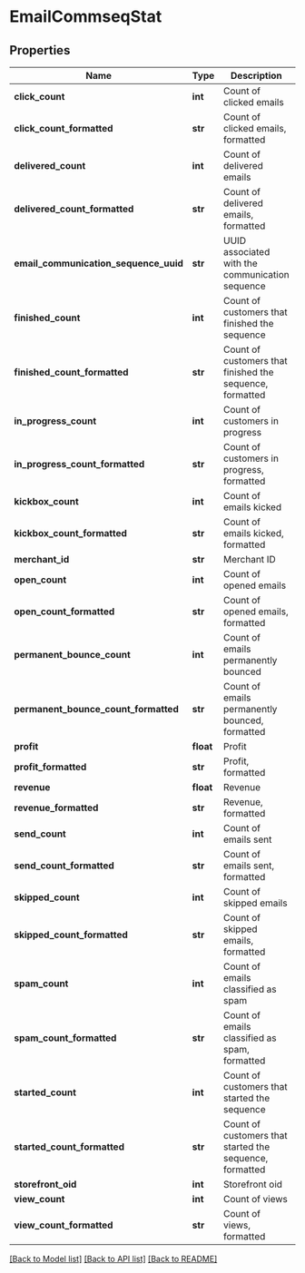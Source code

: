 # EmailCommseqStat

## Properties
Name | Type | Description | Notes
------------ | ------------- | ------------- | -------------
**click_count** | **int** | Count of clicked emails | [optional] 
**click_count_formatted** | **str** | Count of clicked emails, formatted | [optional] 
**delivered_count** | **int** | Count of delivered emails | [optional] 
**delivered_count_formatted** | **str** | Count of delivered emails, formatted | [optional] 
**email_communication_sequence_uuid** | **str** | UUID associated with the communication sequence | [optional] 
**finished_count** | **int** | Count of customers that finished the sequence | [optional] 
**finished_count_formatted** | **str** | Count of customers that finished the sequence, formatted | [optional] 
**in_progress_count** | **int** | Count of customers in progress | [optional] 
**in_progress_count_formatted** | **str** | Count of customers in progress, formatted | [optional] 
**kickbox_count** | **int** | Count of emails kicked | [optional] 
**kickbox_count_formatted** | **str** | Count of emails kicked, formatted | [optional] 
**merchant_id** | **str** | Merchant ID | [optional] 
**open_count** | **int** | Count of opened emails | [optional] 
**open_count_formatted** | **str** | Count of opened emails, formatted | [optional] 
**permanent_bounce_count** | **int** | Count of emails permanently bounced | [optional] 
**permanent_bounce_count_formatted** | **str** | Count of emails permanently bounced, formatted | [optional] 
**profit** | **float** | Profit | [optional] 
**profit_formatted** | **str** | Profit, formatted | [optional] 
**revenue** | **float** | Revenue | [optional] 
**revenue_formatted** | **str** | Revenue, formatted | [optional] 
**send_count** | **int** | Count of emails sent | [optional] 
**send_count_formatted** | **str** | Count of emails sent, formatted | [optional] 
**skipped_count** | **int** | Count of skipped emails | [optional] 
**skipped_count_formatted** | **str** | Count of skipped emails, formatted | [optional] 
**spam_count** | **int** | Count of emails classified as spam | [optional] 
**spam_count_formatted** | **str** | Count of emails classified as spam, formatted | [optional] 
**started_count** | **int** | Count of customers that started the sequence | [optional] 
**started_count_formatted** | **str** | Count of customers that started the sequence, formatted | [optional] 
**storefront_oid** | **int** | Storefront oid | [optional] 
**view_count** | **int** | Count of views | [optional] 
**view_count_formatted** | **str** | Count of views, formatted | [optional] 

[[Back to Model list]](../README.md#documentation-for-models) [[Back to API list]](../README.md#documentation-for-api-endpoints) [[Back to README]](../README.md)


